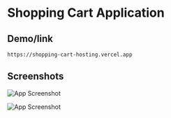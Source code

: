 
# Shopping Cart Application




## Demo/link

```bash
https://shopping-cart-hosting.vercel.app
```


## Screenshots

![App Screenshot](https://drive.google.com/file/d/1pwhbMZIql6H7Z6pb9TPlRNVg-57G_-K2/view?usp=drive_link)

![App Screenshot](https://drive.google.com/file/d/1_UdojRKS1Xa1UAfkK_Qca1H5lXw30e0K/view?usp=drive_link)

